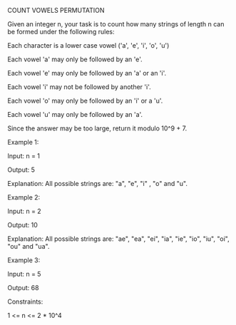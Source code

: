 ﻿COUNT VOWELS PERMUTATION

Given an integer n, your task is to count how many strings of length n can be formed under the following rules:

Each character is a lower case vowel ('a', 'e', 'i', 'o', 'u')

Each vowel 'a' may only be followed by an 'e'.

Each vowel 'e' may only be followed by an 'a' or an 'i'.

Each vowel 'i' may not be followed by another 'i'.

Each vowel 'o' may only be followed by an 'i' or a 'u'.

Each vowel 'u' may only be followed by an 'a'.

Since the answer may be too large, return it modulo 10^9 + 7.

Example 1:

Input: n = 1

Output: 5

Explanation: All possible strings are: "a", "e", "i" , "o" and "u".

Example 2:

Input: n = 2

Output: 10

Explanation: All possible strings are: "ae", "ea", "ei", "ia", "ie", "io", "iu", "oi", "ou" and "ua".

Example 3: 

Input: n = 5

Output: 68
 
Constraints:

1 <= n <= 2 * 10^4